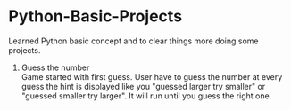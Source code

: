 # Python-Basic-Projects
Learned Python basic concept and to clear things more doing some projects.

<ol>
  <li>Guess the number</li>
  Game started with first guess. User have to guess the number at every guess the hint is displayed like you "guessed larger try smaller" or "guessed smaller try larger". It will run until you guess the right one.
</ol>
